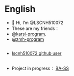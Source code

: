 # English
- 👋 Hi, I’m @LSCNH510072
- These are my friends：
- [@karsl-program](https://github.com/karsl-program). 
- [@zmh-program](https://github.com/zmh-program)
##

- [lscnh510072 github user](https://stats.deeptrain.net/user/lscnh510072?theme=dark)

##
- Project in progress：
  [BA-SS](https://github.com/lscnh510072/BA-SS/)


<!--LSCNH510072/LSCNH510072 is a ✨ special ✨ repository because its `README.md` (this file) appears on your GitHub profile.
You can click the Preview link to take a look at your changes. -->

